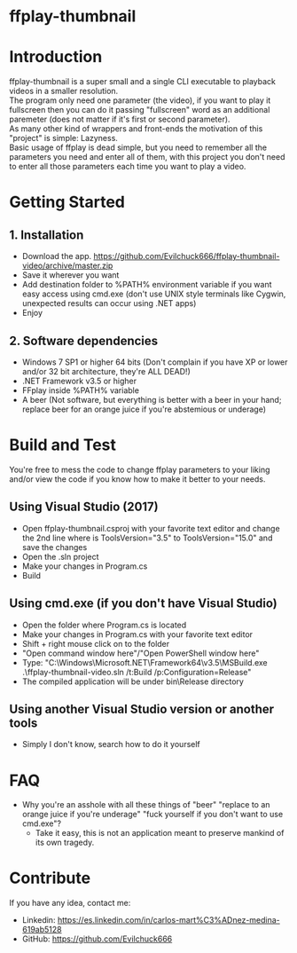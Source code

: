 # ffplay-thumbnail

# Introduction
ffplay-thumbnail is a super small and a single CLI executable to playback videos in a smaller resolution.  
The program only need one parameter (the video), if you want to play it fullscreen then you can do it passing "fullscreen" word as an additional paremeter (does not matter if it's first or second parameter).  
As many other kind of wrappers and front-ends the motivation of this "project" is simple: Lazyness.  
Basic usage of ffplay is dead simple, but you need to remember all the parameters you need and enter all of them, with this project you don't need to enter all those parameters each time you want to play a video.


# Getting Started

## 1. Installation
- Download the app. https://github.com/Evilchuck666/ffplay-thumbnail-video/archive/master.zip
- Save it wherever you want
- Add destination folder to %PATH% environment variable if you want easy access using cmd.exe (don't use UNIX style terminals like Cygwin, unexpected results can occur using .NET apps)
- Enjoy

## 2. Software dependencies
- Windows 7 SP1 or higher 64 bits (Don't complain if you have XP or lower and/or 32 bit architecture, they're ALL DEAD!)
- .NET Framework v3.5 or higher
- FFplay inside %PATH% variable
- A beer (Not software, but everything is better with a beer in your hand;
replace beer for an orange juice if you're abstemious or underage)

# Build and Test
You're free to mess the code to change ffplay parameters to your liking and/or view the code if you know how to make it better to your needs.

## Using Visual Studio (2017)
- Open ffplay-thumbnail.csproj with your favorite text editor and change the 2nd line where is ToolsVersion="3.5" to ToolsVersion="15.0" and save the changes
- Open the .sln project
- Make your changes in Program.cs
- Build

## Using cmd.exe (if you don't have Visual Studio)
- Open the folder where Program.cs is located
- Make your changes in Program.cs with your favorite text editor
- Shift + right mouse click on to the folder
- "Open command window here"/"Open PowerShell window here"
- Type: "C:\Windows\Microsoft.NET\Framework64\v3.5\MSBuild.exe .\ffplay-thumbnail-video.sln /t:Build /p:Configuration=Release"
- The compiled application will be under bin\Release directory

## Using another Visual Studio version or another tools
- Simply I don't know, search how to do it yourself

# FAQ
- Why you're an asshole with all these things of "beer" "replace to an orange juice if you're underage" "fuck yourself if you don't want to use cmd.exe"?
  - Take it easy, this is not an application meant to preserve mankind of its own tragedy.

# Contribute
If you have any idea, contact me:
 - Linkedin: https://es.linkedin.com/in/carlos-mart%C3%ADnez-medina-619ab5128
 - GitHub: https://github.com/Evilchuck666
